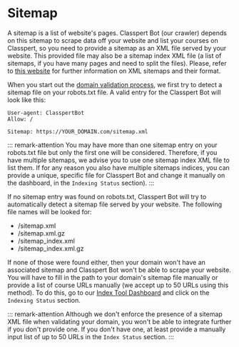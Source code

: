 # Sitemap

A sitemap is a list of website's pages. Classpert Bot (our crawler) depends on this sitemap to scrape data off your website and list your courses on Classpert, so you need to provide a sitemap as an XML file served by your website. This provided file may also be a sitemap index XML file (a list of sitemaps, if you have many pages and need to split the files). Please, refer to [this website](https://www.sitemaps.org/protocol.html) for further information on XML sitemaps and their format.

When you start out the [domain validation process](/docs/troubleshooting/domain-validation.html), we first try to detect a sitemap file on your robots.txt file. A valid entry for the Classpert Bot will look like this:

```
User-agent: ClasspertBot
Allow: /

Sitemap: https://YOUR_DOMAIN.com/sitemap.xml
```

::: remark-attention
You may have more than one sitemap entry on your robots.txt file but only the first one will be considered. Therefore, if you have multiple sitemaps, we advise you to use one sitemap index XML file to list them. If for any reason you also have multiple sitemaps indices, you can provide a unique, specific file for Classpert Bot and change it manually on the dashboard, in the `Indexing Status` section).
:::

If no sitemap entry was found on robots.txt, Classpert Bot will try to automatically detect a sitemap file served by your website. The following file names will be looked for:

- /sitemap.xml
- /sitemap.xml.gz
- /sitemap_index.xml
- /sitemap_index.xml.gz

If none of those were found either, then your domain won't have an associated sitemap and Classpert Bot won't be able to scrape your website. You will have to fill in the path to your domain's sitemap file manually or
provide a list of course URLs manually (we accept up to 50 URLs using this method). To do this, go to our [Index Tool Dashboard](/dashboard) and click on the `Indexing Status` section.

::: remark-attention
Although we don't enforce the presence of a sitemap XML file when validating your domain, you won't be able to integrate further if you don't provide one.
If you don't have one, at least provide a manually input list of up to 50 URLs in the `Index Status` section.
:::
